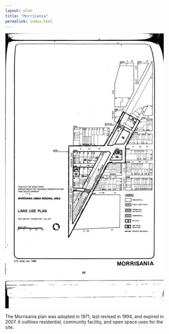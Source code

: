 ```yaml
---
layout: plan
title: "Morrisania"
permalink: index.html
---
```


![Morrisania in the Atlas of Urban Renewal](Morrisania.jpg)

The Morrisania plan was adopted in 1971, last revised in 1994, and expired in 2007. It outlines residential, community facility, and open space uses for the site. 
